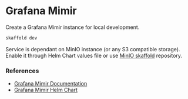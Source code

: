 # Grafana Mimir

Create a Grafana Mimir instance for local development.

```sh
skaffold dev
```

Service is dependant on MinIO instance (or any S3 compatible storage). Enable it through Helm Chart values file or use [MinIO skaffold](/quazard/skaffold-minio) repository.

### References

* [Grafana Mimir Documentation](https://grafana.com/docs/mimir/latest/?pg=oss-mimir&plcmt=resources)
* [Grafana Mimir Helm Chart](https://github.com/grafana/mimir/tree/main/operations/helm/charts/mimir-distributed)
